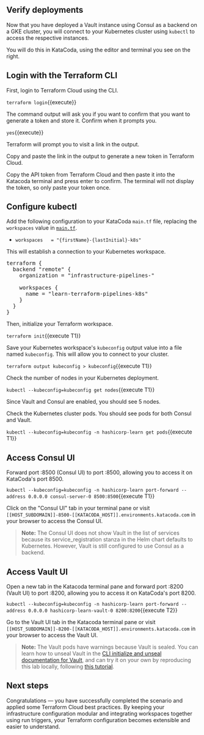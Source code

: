## Verify deployments

Now that you have deployed a Vault instance using Consul as a backend on a GKE cluster, you will connect to your Kubernetes cluster using `kubectl` to access the respective instances.

You will do this in KataCoda, using the editor and terminal you see on the right.

## Login with the Terraform CLI

First, login to Terraform Cloud using the CLI.

`terraform login`{{execute}} 

The command output will ask you if you want to confirm that you want to generate a token and store it. Confirm when it prompts you.

`yes`{{execute}} 

Terraform will prompt you to visit a link in the output.

Copy and paste the link in the output to generate a new token in Terraform Cloud. 

Copy the API token from Terraform Cloud and then paste it into the Katacoda terminal and press enter to confirm. The terminal will not display the token, so only paste your token once.

## Configure kubectl

Add the following configuration to your KataCoda `main.tf` file, replacing the `workspaces` value in [`main.tf`](https://github.com/hashicorp/learn-terraform-pipelines-k8s/blob/master/main.tf). 

- `workspaces   = "{firstName}-{lastInitial}-k8s"`

This will establish a connection to your Kubernetes workspace. 

<pre class="file" data-filename="main.tf" data-target="replace">
terraform {
  backend "remote" {
    organization = "infrastructure-pipelines-"

    workspaces {
      name = "learn-terraform-pipelines-k8s"
    }
  }
}
</pre>

Then, initialize your Terraform workspace.

`terraform init`{{execute T1}} 

Save your Kubernetes workspace's `kubeconfig` output value into a file named `kubeconfig`. This will allow you to connect to your cluster.

`terraform output kubeconfig > kubeconfig`{{execute T1}} 

Check the number of nodes in your Kubernetes deployment.

`kubectl --kubeconfig=kubeconfig get nodes`{{execute T1}} 

Since Vault and Consul are enabled, you should see 5 nodes.

Check the Kubernetes cluster pods. You should see pods for both Consul and Vault.

`kubectl --kubeconfig=kubeconfig -n hashicorp-learn get pods`{{execute T1}} 

## Access Consul UI

Forward port :8500 (Consul UI) to port :8500, allowing you to access it on KataCoda's port 8500.

`kubectl --kubeconfig=kubeconfig -n hashicorp-learn port-forward --address 0.0.0.0 consul-server-0 8500:8500`{{execute T1}} 

Click on the "Consul UI" tab in your terminal pane or visit `[[HOST_SUBDOMAIN]]-8500-[[KATACODA_HOST]].environments.katacoda.com` in your browser to access the Consul UI.

> **Note:** The Consul UI does not show Vault in the list of services because its service_registration stanza in the Helm chart defaults to Kubernetes. However, Vault is still configured to use Consul as a backend.

## Access Vault UI

Open a new tab in the Katacoda terminal pane and forward port :8200 (Vault UI) to port :8200, allowing you to access it on KataCoda's port 8200.

`kubectl --kubeconfig=kubeconfig -n hashicorp-learn port-forward --address 0.0.0.0 hashicorp-learn-vault-0 8200:8200`{{execute T2}}

Go to the Vault UI tab in the Katacoda terminal pane or visit `[[HOST_SUBDOMAIN]]-8200-[[KATACODA_HOST]].environments.katacoda.com` in your browser to access the Vault UI.

> **Note:** The Vault pods have warnings because Vault is sealed. You can learn how to unseal Vault in the [CLI initialize and unseal documentation for Vault](https://www.vaultproject.io/docs/platform/k8s/helm/run#initialize-and-unseal-vault), and can try it on your own by reproducing this lab locally, following [this tutorial](https://learn.hashicorp.com/terraform/kubernetes/consul-vault-kubernetes-run-triggers).

## Next steps

Congratulations — you have successfully completed the scenario and applied some Terraform Cloud best practices. By keeping your infrastructure configuration modular and integrating workspaces together using run triggers, your Terraform configuration becomes extensible and easier to understand.